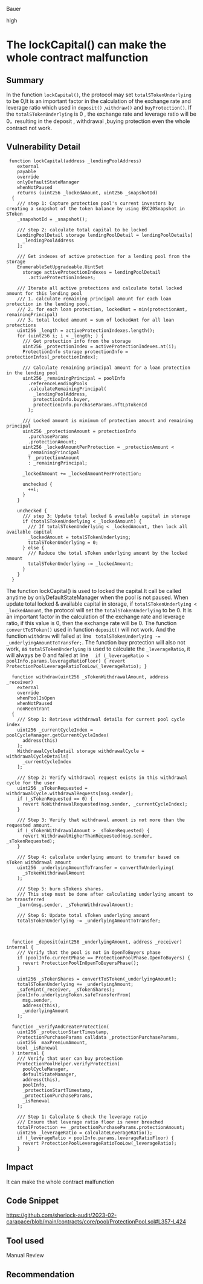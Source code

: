 Bauer

high

# The lockCapital() can make the whole contract malfunction

## Summary
In the function ```lockCapital()```, the protocol may set ```totalSTokenUnderlying``` to be 0,It is an important factor in the calculation of the exchange rate and leverage ratio which used in ```deposit()``` ,```withdraw()``` and ```buyProtection()```. If the ```totalSTokenUnderlying``` is 0 , the exchange rate and leverage ratio will be 0，resulting in the deposit , withdrawal ,buying protection even the whole contract  not work.

## Vulnerability Detail
```solidity
 function lockCapital(address _lendingPoolAddress)
    external
    payable
    override
    onlyDefaultStateManager
    whenNotPaused
    returns (uint256 _lockedAmount, uint256 _snapshotId)
  {
    /// step 1: Capture protection pool's current investors by creating a snapshot of the token balance by using ERC20Snapshot in SToken
    _snapshotId = _snapshot();

    /// step 2: calculate total capital to be locked
    LendingPoolDetail storage lendingPoolDetail = lendingPoolDetails[
      _lendingPoolAddress
    ];

    /// Get indexes of active protection for a lending pool from the storage
    EnumerableSetUpgradeable.UintSet
      storage activeProtectionIndexes = lendingPoolDetail
        .activeProtectionIndexes;

    /// Iterate all active protections and calculate total locked amount for this lending pool
    /// 1. calculate remaining principal amount for each loan protection in the lending pool.
    /// 2. for each loan protection, lockedAmt = min(protectionAmt, remainingPrincipal)
    /// 3. total locked amount = sum of lockedAmt for all loan protections
    uint256 _length = activeProtectionIndexes.length();
    for (uint256 i; i < _length; ) {
      /// Get protection info from the storage
      uint256 _protectionIndex = activeProtectionIndexes.at(i);
      ProtectionInfo storage protectionInfo = protectionInfos[_protectionIndex];

      /// Calculate remaining principal amount for a loan protection in the lending pool
      uint256 _remainingPrincipal = poolInfo
        .referenceLendingPools
        .calculateRemainingPrincipal(
          _lendingPoolAddress,
          protectionInfo.buyer,
          protectionInfo.purchaseParams.nftLpTokenId
        );

      /// Locked amount is minimum of protection amount and remaining principal
      uint256 _protectionAmount = protectionInfo
        .purchaseParams
        .protectionAmount;
      uint256 _lockedAmountPerProtection = _protectionAmount <
        _remainingPrincipal
        ? _protectionAmount
        : _remainingPrincipal;

      _lockedAmount += _lockedAmountPerProtection;

      unchecked {
        ++i;
      }
    }

    unchecked {
      /// step 3: Update total locked & available capital in storage
      if (totalSTokenUnderlying < _lockedAmount) {
        /// If totalSTokenUnderlying < _lockedAmount, then lock all available capital
        _lockedAmount = totalSTokenUnderlying;
        totalSTokenUnderlying = 0;
      } else {
        /// Reduce the total sToken underlying amount by the locked amount
        totalSTokenUnderlying -= _lockedAmount;
      }
    }
  }
```
The function lockCapital() is used to locked the capital.It call be called anytime by onlyDefaultStateManager when the pool is not paused. When update total locked & available capital in storage, if ```totalSTokenUnderlying < _lockedAmount```, the protocol will set the ```totalSTokenUnderlying``` to be 0. It is an important factor in the calculation of the exchange rate  and leverage ratio, if this value is 0, then the exchange rate will be 0. The  function ```convertToSToken()``` used in  function ```deposit()``` will not work. And the function ```withdraw``` will failed at line ``` totalSTokenUnderlying -= _underlyingAmountToTransfer;```.  The function buy protection will also not work, as ```totalSTokenUnderlying``` is used to calculate  the ```_leverageRatio```, it will always be 0 and failed at line ```  if (_leverageRatio < poolInfo.params.leverageRatioFloor) {
      revert ProtectionPoolLeverageRatioTooLow(_leverageRatio);
    }```
```solidity
  function withdraw(uint256 _sTokenWithdrawalAmount, address _receiver)
    external
    override
    whenPoolIsOpen
    whenNotPaused
    nonReentrant
  {
    /// Step 1: Retrieve withdrawal details for current pool cycle index
    uint256 _currentCycleIndex = poolCycleManager.getCurrentCycleIndex(
      address(this)
    );
    WithdrawalCycleDetail storage withdrawalCycle = withdrawalCycleDetails[
      _currentCycleIndex
    ];

    /// Step 2: Verify withdrawal request exists in this withdrawal cycle for the user
    uint256 _sTokenRequested = withdrawalCycle.withdrawalRequests[msg.sender];
    if (_sTokenRequested == 0) {
      revert NoWithdrawalRequested(msg.sender, _currentCycleIndex);
    }

    /// Step 3: Verify that withdrawal amount is not more than the requested amount.
    if (_sTokenWithdrawalAmount > _sTokenRequested) {
      revert WithdrawalHigherThanRequested(msg.sender, _sTokenRequested);
    }

    /// Step 4: calculate underlying amount to transfer based on sToken withdrawal amount
    uint256 _underlyingAmountToTransfer = convertToUnderlying(
      _sTokenWithdrawalAmount
    );

    /// Step 5: burn sTokens shares.
    /// This step must be done after calculating underlying amount to be transferred
    _burn(msg.sender, _sTokenWithdrawalAmount);

    /// Step 6: Update total sToken underlying amount
    totalSTokenUnderlying -= _underlyingAmountToTransfer;



  function _deposit(uint256 _underlyingAmount, address _receiver) internal {
    /// Verify that the pool is not in OpenToBuyers phase
    if (poolInfo.currentPhase == ProtectionPoolPhase.OpenToBuyers) {
      revert ProtectionPoolInOpenToBuyersPhase();
    }

    uint256 _sTokenShares = convertToSToken(_underlyingAmount);
    totalSTokenUnderlying += _underlyingAmount;
    _safeMint(_receiver, _sTokenShares);
    poolInfo.underlyingToken.safeTransferFrom(
      msg.sender,
      address(this),
      _underlyingAmount
    );

  function _verifyAndCreateProtection(
    uint256 _protectionStartTimestamp,
    ProtectionPurchaseParams calldata _protectionPurchaseParams,
    uint256 _maxPremiumAmount,
    bool _isRenewal
  ) internal {
    /// Verify that user can buy protection
    ProtectionPoolHelper.verifyProtection(
      poolCycleManager,
      defaultStateManager,
      address(this),
      poolInfo,
      _protectionStartTimestamp,
      _protectionPurchaseParams,
      _isRenewal
    );

    /// Step 1: Calculate & check the leverage ratio
    /// Ensure that leverage ratio floor is never breached
    totalProtection += _protectionPurchaseParams.protectionAmount;
    uint256 _leverageRatio = calculateLeverageRatio();
    if (_leverageRatio < poolInfo.params.leverageRatioFloor) {
      revert ProtectionPoolLeverageRatioTooLow(_leverageRatio);
    }

```

## Impact
It can make the whole contract malfunction

## Code Snippet
https://github.com/sherlock-audit/2023-02-carapace/blob/main/contracts/core/pool/ProtectionPool.sol#L357-L424

## Tool used

Manual Review

## Recommendation
